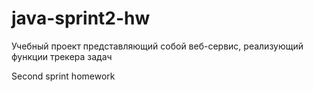 # java-sprint2-hw

Учебный проект представляющий собой веб-сервис, реализующий функции трекера задач

Second sprint homework
